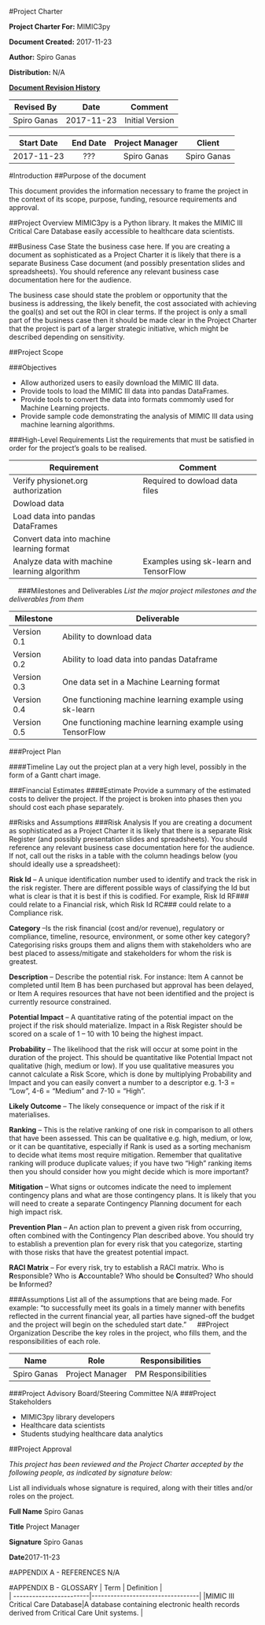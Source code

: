 [comment]: <> (Template is from: https://github.com/documize/document-templates)
#Project Charter

**Project Charter For:**  MIMIC3py

**Document Created:** 2017-11-23

**Author:** Spiro Ganas

**Distribution:** N/A

<u>**Document Revision History**</u>

| Revised By       | Date           | Comment               |
| -----------------|:--------------:|:---------------------:|
| Spiro Ganas | 2017-11-23  | Initial Version |

		
| Start Date | End Date    | Project Manager | Client      |
| :---------:|:-----------:| :--------------:| ------------|
|2017-11-23	|???  | Spiro Ganas| Spiro Ganas |

#Introduction
##Purpose of the document


This document provides the information necessary to frame the project in the context of its scope, purpose, funding, resource requirements and approval. 

##Project Overview
MIMIC3py is a Python library.  It makes the MIMIC III Critical Care Database easily accessible to healthcare data scientists.

##Business Case
State the business case here. If you are creating a document as sophisticated as a Project Charter it is likely that there is a separate Business Case document (and possibly presentation slides and spreadsheets). You should reference any relevant business case documentation here for the audience. 

The business case should state the problem or opportunity that the business is addressing, the likely benefit, the cost associated with achieving the goal(s) and set out the ROI in clear terms. If the project is only a small part of the business case then it should be made clear in the Project Charter that the project is part of a larger strategic initiative, which might be described depending on sensitivity. 

##Project Scope

###Objectives

* Allow authorized users to easily download the MIMIC III data.
* Provide tools to load the MIMIC III data into pandas DataFrames.
* Provide tools to convert the data into formats commomly used for Machine Learning projects.
* Provide sample code demonstrating the analysis of MIMIC III data using machine learning algorithms.

###High-Level Requirements
List the requirements that must be satisfied in order for the project’s goals to be realised.

| Requirement   | Comment                         |   
| ------------- |---------------------------------| 
|Verify physionet.org authorization             |Required to dowload data files|
|Dowload data                                   |                            |
|Load data into pandas DataFrames               |                             |
|Convert data into machine learning format      |                             |
|Analyze data with machine learning algorithm   |Examples using sk-learn and TensorFlow                             |


 
###Milestones and Deliverables
*List the major project milestones and the deliverables from them*

| Milestone     | Deliverable                                                         |   
| ------------- |---------------------------------------------------------------------| 
|Version 0.1    |Ability to download data                                             |
|Version 0.2    |Ability to load data into pandas Dataframe                           |
|Version 0.3    |One data set in a Machine Learning format                            |
|Version 0.4    |One functioning machine learning example using sk-learn              |
|Version 0.5    |One functioning machine learning example using TensorFlow            |

###Project Plan

####Timeline
Lay out the project plan at a very high level, possibly in the form of a Gantt chart image. 

###Financial Estimates
####Estimate
Provide a summary of the estimated costs to deliver the project. If the project is broken into phases then you should cost each phase separately.

##Risks and Assumptions
###Risk Analysis
If you are creating a document as sophisticated as a Project Charter it is likely that there is a separate Risk Register (and possibly presentation slides and spreadsheets). You should reference any relevant business case documentation here for the audience. If not, call out the risks in a table with the column headings below (you should ideally use a spreadsheet):

**Risk Id** – A unique identification number used to identify and track the risk in the risk register. There are different possible ways of classifying the Id but what is clear is that it is best if this is codified. For example, Risk Id RF### could relate to a Financial risk, which Risk Id RC### could relate to a Compliance risk. 

**Category** –Is the risk financial (cost and/or revenue), regulatory or compliance, timeline, resource, environment, or some other key category? Categorising risks groups them and aligns them with stakeholders who are best placed to assess/mitigate and stakeholders for whom the risk is greatest.

**Description** – Describe the potential risk. For instance: Item A cannot be completed until Item B has been purchased but approval has been delayed, or Item A requires resources that have not been identified and the project is currently resource constrained.

**Potential Impact** – A quantitative rating of the potential impact on the project if the risk should materialize. Impact in a Risk Register should be scored on a scale of 1 – 10 with 10 being the highest impact.

**Probability** – The likelihood that the risk will occur at some point in the duration of the project. This should be quantitative like Potential Impact not qualitative (high, medium or low). If you use qualitative measures you cannot calculate a Risk Score, which is done by multiplying Probability and Impact and you can easily convert a number to a descriptor e.g. 1-3 = “Low”, 4-6 = “Medium” and 7-10 = “High”.

**Likely Outcome** – The likely consequence or impact of the risk if it materialises. 

**Ranking** – This is the relative ranking of one risk in comparison to all others that have been assessed. This can be qualitative e.g. high, medium, or low, or it can be quantitative, especially if Rank is used as a sorting mechanism to decide what items most require mitigation. Remember that qualitative ranking will produce duplicate values; if you have two “High” ranking items then you should consider how you might decide which is more important?

**Mitigation** – What signs or outcomes indicate the need to implement contingency plans and what are those contingency plans. It is likely that you will need to create a separate Contingency Planning document for each high impact risk.

**Prevention Plan** – An action plan to prevent a given risk from occurring, often combined with the Contingency Plan described above. You should try to establish a prevention plan for every risk that you categorize, starting with those risks that have the greatest potential impact.

**RACI Matrix** – For every risk, try to establish a RACI matrix.
Who is **R**esponsible?
Who is **A**ccountable?
Who should be **C**onsulted?
Who should be **I**nformed?

###Assumptions
List all of the assumptions that are being made. For example: “to successfully meet its goals in a timely manner with benefits reflected in the current financial year, all parties have signed-off the budget and the project will begin on the scheduled start date.”
 
##Project Organization
Describe the key roles in the project, who fills them, and the responsibilities of each role.
 
| Name      | Role              | Responsibilities         |   
| --------- |-------------------|--------------------------| 
|Spiro Ganas    | Project Manager	  | PM Responsibilities      |

 



###Project Advisory Board/Steering Committee
N/A
###Project Stakeholders
* MIMIC3py library developers
* Healthcare data scientists
* Students studying healthcare data analytics

##Project Approval

*This project has been reviewed and the Project Charter accepted by the following people, as indicated by signature below:*

List all individuals whose signature is required, along with their titles and/or roles on the project.

**Full Name**  Spiro Ganas

**Title** Project Manager

**Signature** Spiro Ganas

**Date**2017-11-23



#APPENDIX A - REFERENCES
N/A

#APPENDIX B - GLOSSARY
| Term                    | Definition                       |   
| ------------------------|----------------------------------| 
|MIMIC III Critical Care Database|A database containing electronic health records derived from Critical Care Unit systems.     |



